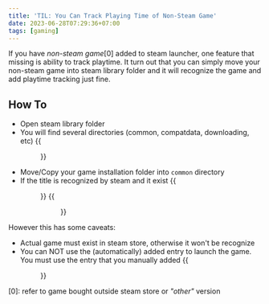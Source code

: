 ```yaml
---
title: 'TIL: You Can Track Playing Time of Non-Steam Game'
date: 2023-06-28T07:29:36+07:00
tags: [gaming]
---
```


If you have _non-steam game_[0] added to steam launcher, one feature that missing is ability to track playtime. It turn out that you can simply move your non-steam game into steam library folder and it will recognize the game and add playtime tracking just fine.

## How To

- Open steam library folder
- You will find several directories (common, compatdata, downloading, etc)
  {{<figure caption="Steam library folder" src="/assets/images/steam_library-folder.png">}}
- Move/Copy your game installation folder into `common` directory
- If the title is recognized by steam and it exist
  {{<figure caption="Config.exe is actual entry I added to steam as launcher" src="/assets/images/steam_actual-entry.png">}}
  {{<figure caption="Steam recognize the title and add new entry" src="/assets/images/steam_added-entry.png">}}

However this has some caveats:

- Actual game must exist in steam store, otherwise it won't be recognize
- You can NOT use the (automatically) added entry to launch the game. You must use the entry that you manually added
  {{<figure caption="You can't use the added entry to lauch the game, but it can track your playtime" src="/assets/images/steam_cannot-launch.png">}}

[0]: refer to game bought outside steam store or _"other"_ version
